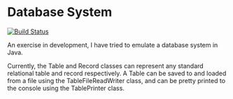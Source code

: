 # Database System
[![Build Status](https://travis-ci.org/rjmcf/DatabaseSystem.svg?branch=master)](https://travis-ci.org/rjmcf/DatabaseSystem)

An exercise in development, I have tried to emulate a database system in Java.

Currently, the Table and Record classes can represent any standard relational table and record respectively. 
A Table can be saved to and loaded from a file using the TableFileReadWriter class, and can be pretty printed to the console using the TablePrinter class.
